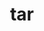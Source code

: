 ---
title: "tar"
layout: cache
categories: [package, develop]
meta: {"compilers": ["apple-clang@16.0.0", "cce@18.0.0", "gcc@10.2.1", "gcc@10.3.0", "gcc@10.5.0", "gcc@11.1.0", "gcc@11.4.0", "gcc@12.3.0", "gcc@12.4.0", "gcc@13.2.0", "gcc@13.3.0", "gcc@7.3.1", "gcc@7.5.0", "gcc@9.4.0", "intel-oneapi-compilers@2024.1.0", "intel-oneapi-compilers@2025.1.0"], "num_specs": 89, "num_specs_by_stack": {"aws-isc": 1, "aws-isc-aarch64": 1, "aws-pcluster-neoverse_v1": 3, "aws-pcluster-x86_64_v4": 9, "bootstrap-aarch64-darwin": 3, "bootstrap-x86_64-linux-gnu": 3, "build_systems": 3, "data-vis-sdk": 3, "developer-tools": 2, "developer-tools-aarch64-linux-gnu": 3, "developer-tools-darwin": 3, "developer-tools-manylinux2014": 1, "developer-tools-x86_64_v3-linux-gnu": 3, "e4s": 6, "e4s-cray-rhel": 4, "e4s-cray-sles": 1, "e4s-neoverse-v2": 6, "e4s-neoverse_v1": 2, "e4s-oneapi": 4, "e4s-power": 2, "e4s-rocm-external": 3, "gpu-tests": 4, "hep": 3, "ml-darwin-aarch64-mps": 3, "ml-linux-aarch64-cpu": 3, "ml-linux-aarch64-cuda": 3, "ml-linux-x86_64-cpu": 3, "ml-linux-x86_64-cuda": 3, "ml-linux-x86_64-rocm": 3, "radiuss": 6, "radiuss-aws": 6, "radiuss-aws-aarch64": 10, "root": 89, "tutorial": 6}, "oss": ["amzn2", "centos7", "rhel8", "sequoia", "sle_hpc15", "ubuntu18.04", "ubuntu20.04", "ubuntu22.04", "ubuntu24.04"], "platforms": ["darwin", "linux"], "stacks": ["aws-isc", "aws-isc-aarch64", "aws-pcluster-neoverse_v1", "aws-pcluster-x86_64_v4", "bootstrap-aarch64-darwin", "bootstrap-x86_64-linux-gnu", "build_systems", "data-vis-sdk", "developer-tools", "developer-tools-aarch64-linux-gnu", "developer-tools-darwin", "developer-tools-manylinux2014", "developer-tools-x86_64_v3-linux-gnu", "e4s", "e4s-cray-rhel", "e4s-cray-sles", "e4s-neoverse-v2", "e4s-neoverse_v1", "e4s-oneapi", "e4s-power", "e4s-rocm-external", "gpu-tests", "hep", "ml-darwin-aarch64-mps", "ml-linux-aarch64-cpu", "ml-linux-aarch64-cuda", "ml-linux-x86_64-cpu", "ml-linux-x86_64-cuda", "ml-linux-x86_64-rocm", "radiuss", "radiuss-aws", "radiuss-aws-aarch64", "root", "tutorial"], "targets": ["aarch64", "neoverse_v1", "neoverse_v2", "ppc64le", "x86_64_v3", "x86_64_v4"], "versions": ["1.34", "1.35"]}
spec_details: [{"compiler": "gcc@11.4.0", "hash": "2a3t4zjcwd27ibcljhnztnuogm4wnlxr", "os": "ubuntu22.04", "platform": "linux", "size": "-", "stacks": ["e4s", "root"], "target": "x86_64_v3", "variants": ["build_system=autotools", "zip=pigz"], "versions": ["1.35"]}, {"compiler": "intel-oneapi-compilers@2024.1.0", "hash": "2cegn2ffqyuva3qbzwipkocu7mvxqygl", "os": "amzn2", "platform": "linux", "size": "-", "stacks": ["aws-pcluster-x86_64_v4", "root"], "target": "x86_64_v4", "variants": ["build_system=autotools", "zip=pigz"], "versions": ["1.35"]}, {"compiler": "gcc@7.3.1", "hash": "2ehvpxxkdkitmfxczmboemk2fwzx4dci", "os": "amzn2", "platform": "linux", "size": "-", "stacks": ["radiuss-aws-aarch64", "root"], "target": "aarch64", "variants": ["build_system=autotools", "zip=pigz"], "versions": ["1.35"]}, {"compiler": "gcc@11.1.0", "hash": "2iu4vr5rsr5wrlfqhdygwyce53kgwcjq", "os": "ubuntu20.04", "platform": "linux", "size": "-", "stacks": ["gpu-tests", "root"], "target": "x86_64_v3", "variants": ["build_system=autotools", "zip=pigz"], "versions": ["1.34"]}, {"compiler": "gcc@11.4.0", "hash": "2lkybxmh4ulke6s5lgmibm2qvtkv6j3v", "os": "ubuntu22.04", "platform": "linux", "size": "-", "stacks": ["e4s", "e4s-rocm-external", "hep", "root", "tutorial"], "target": "x86_64_v3", "variants": ["build_system=autotools", "zip=pigz"], "versions": ["1.35"]}, {"compiler": "gcc@7.3.1", "hash": "2vw5uvdcwiqwt5vopuis3ey5kipyxx6x", "os": "amzn2", "platform": "linux", "size": "-", "stacks": ["radiuss-aws", "root"], "target": "x86_64_v3", "variants": ["build_system=autotools", "zip=pigz"], "versions": ["1.35"]}, {"compiler": "gcc@7.3.1", "hash": "3sfagztfegrckpao6clpihxon3pbhwi3", "os": "amzn2", "platform": "linux", "size": "-", "stacks": ["radiuss-aws-aarch64", "root"], "target": "aarch64", "variants": ["build_system=autotools", "zip=pigz"], "versions": ["1.35"]}, {"compiler": "gcc@7.5.0", "hash": "3tvi2jop24f6wyzexljydcs2inzop2di", "os": "ubuntu18.04", "platform": "linux", "size": "-", "stacks": ["developer-tools", "root"], "target": "x86_64_v3", "variants": ["build_system=autotools", "zip=pigz"], "versions": ["1.34"]}, {"compiler": "intel-oneapi-compilers@2025.1.0", "hash": "3urlnh5323ud2vhl232pdgtpolh4mhpt", "os": "ubuntu22.04", "platform": "linux", "size": "-", "stacks": ["e4s-oneapi", "root"], "target": "x86_64_v3", "variants": ["build_system=autotools", "zip=pigz"], "versions": ["1.35"]}, {"compiler": "gcc@11.4.0", "hash": "3vou7zwqsugnahmooqwmdosz527b2y3d", "os": "ubuntu22.04", "platform": "linux", "size": "-", "stacks": ["e4s-neoverse-v2", "root"], "target": "neoverse_v2", "variants": ["build_system=autotools", "zip=pigz"], "versions": ["1.35"]}, {"compiler": "gcc@7.3.1", "hash": "3yphqw7ctguarvf52j5tfbnl53474gyi", "os": "amzn2", "platform": "linux", "size": "-", "stacks": ["radiuss-aws-aarch64", "root"], "target": "aarch64", "variants": ["build_system=autotools", "zip=pigz"], "versions": ["1.35"]}, {"compiler": "gcc@10.5.0", "hash": "3zzgjl3hjf565srxtsu5afx5ig53cxrr", "os": "centos7", "platform": "linux", "size": "-", "stacks": ["developer-tools-x86_64_v3-linux-gnu", "root"], "target": "x86_64_v3", "variants": ["build_system=autotools", "zip=pigz"], "versions": ["1.35"]}, {"compiler": "gcc@12.3.0", "hash": "4i3gxabanlglzxtehh6cauhky3h5ycqi", "os": "ubuntu22.04", "platform": "linux", "size": "-", "stacks": ["root", "tutorial"], "target": "x86_64_v3", "variants": ["build_system=autotools", "zip=pigz"], "versions": ["1.35"]}, {"compiler": "intel-oneapi-compilers@2025.1.0", "hash": "4kwiv5g2lrligwgf2qnbhrh2pd735vma", "os": "ubuntu22.04", "platform": "linux", "size": "-", "stacks": ["e4s-oneapi", "root"], "target": "x86_64_v3", "variants": ["build_system=autotools", "zip=pigz"], "versions": ["1.35"]}, {"compiler": "intel-oneapi-compilers@2024.1.0", "hash": "4wiamuutyk65bq3qdnyd3cfoysltfqpm", "os": "amzn2", "platform": "linux", "size": "-", "stacks": ["aws-pcluster-x86_64_v4", "root"], "target": "x86_64_v3", "variants": ["build_system=autotools", "zip=pigz"], "versions": ["1.35"]}, {"compiler": "gcc@9.4.0", "hash": "556hckmb5o7dkq2p6lawqebapdg7glws", "os": "ubuntu20.04", "platform": "linux", "size": "-", "stacks": ["e4s-power", "root"], "target": "ppc64le", "variants": ["build_system=autotools", "zip=pigz"], "versions": ["1.35"]}, {"compiler": "gcc@11.4.0", "hash": "56jtbavdtplqsze3vnkc74fdg7r7swfp", "os": "ubuntu22.04", "platform": "linux", "size": "-", "stacks": ["e4s", "root"], "target": "x86_64_v3", "variants": ["build_system=autotools", "zip=pigz"], "versions": ["1.35"]}, {"compiler": "gcc@13.2.0", "hash": "5s2kwtebf5dzsh4kiwtwnuxdlwfyl6hz", "os": "ubuntu24.04", "platform": "linux", "size": "-", "stacks": ["bootstrap-x86_64-linux-gnu", "ml-linux-x86_64-cpu", "ml-linux-x86_64-cuda", "ml-linux-x86_64-rocm", "root"], "target": "x86_64_v3", "variants": ["build_system=autotools", "zip=pigz"], "versions": ["1.35"]}, {"compiler": "gcc@13.3.0", "hash": "5t54l2xhn73ysua6x2hs2rwcvlf3wiaa", "os": "rhel8", "platform": "linux", "size": "-", "stacks": ["developer-tools-aarch64-linux-gnu", "root"], "target": "aarch64", "variants": ["build_system=autotools", "zip=pigz"], "versions": ["1.35"]}, {"compiler": "gcc@11.1.0", "hash": "5zryetblcr26s3gynhrkesmuuz7aw7gm", "os": "ubuntu20.04", "platform": "linux", "size": "-", "stacks": ["gpu-tests", "root"], "target": "x86_64_v3", "variants": ["build_system=autotools", "zip=pigz"], "versions": ["1.34"]}, {"compiler": "gcc@11.1.0", "hash": "6ltmz6y6nz7olddocnkuyseiukxlfm7p", "os": "ubuntu20.04", "platform": "linux", "size": "-", "stacks": ["data-vis-sdk", "root"], "target": "x86_64_v3", "variants": ["build_system=autotools", "zip=pigz"], "versions": ["1.35"]}, {"compiler": "gcc@11.4.0", "hash": "7a5an7senfvgevlx5qhacaqiidyu3ptg", "os": "ubuntu22.04", "platform": "linux", "size": "-", "stacks": ["e4s-neoverse_v1", "root"], "target": "neoverse_v1", "variants": ["build_system=autotools", "zip=pigz"], "versions": ["1.35"]}, {"compiler": "gcc@12.4.0", "hash": "7rqjenvmoh3irhn3ymi7oag5obsxu6zc", "os": "amzn2", "platform": "linux", "size": "-", "stacks": ["aws-pcluster-neoverse_v1", "root"], "target": "neoverse_v1", "variants": ["build_system=autotools", "zip=pigz"], "versions": ["1.35"]}, {"compiler": "gcc@7.5.0", "hash": "7ts6cx6ng7q6uyq22aossrpqekfb2pol", "os": "ubuntu18.04", "platform": "linux", "size": "-", "stacks": ["build_systems", "radiuss", "root"], "target": "x86_64_v3", "variants": ["build_system=autotools", "zip=pigz"], "versions": ["1.35"]}, {"compiler": "intel-oneapi-compilers@2024.1.0", "hash": "a4j2eu2kvdays3p6sk4hz5xevxn6txwh", "os": "amzn2", "platform": "linux", "size": "-", "stacks": ["aws-pcluster-x86_64_v4", "root"], "target": "x86_64_v3", "variants": ["build_system=autotools", "zip=pigz"], "versions": ["1.35"]}, {"compiler": "intel-oneapi-compilers@2024.1.0", "hash": "anbhm2mumclanpohdz6funfwbdxhdkll", "os": "amzn2", "platform": "linux", "size": "-", "stacks": ["aws-pcluster-x86_64_v4", "root"], "target": "x86_64_v3", "variants": ["build_system=autotools", "zip=pigz"], "versions": ["1.35"]}, {"compiler": "gcc@10.2.1", "hash": "bbz24ahgpae2va36l6crqwszyytrlyke", "os": "centos7", "platform": "linux", "size": "-", "stacks": ["developer-tools-manylinux2014", "root"], "target": "x86_64_v3", "variants": ["build_system=autotools", "zip=pigz"], "versions": ["1.35"]}, {"compiler": "gcc@7.3.1", "hash": "bigowpae2v3huec7clo5q3mjxdgrovvq", "os": "amzn2", "platform": "linux", "size": "-", "stacks": ["radiuss-aws-aarch64", "root"], "target": "aarch64", "variants": ["build_system=autotools", "zip=pigz"], "versions": ["1.35"]}, {"compiler": "intel-oneapi-compilers@2025.1.0", "hash": "btso7qviupubzjniwt6ny2ab3uz2mc7y", "os": "ubuntu22.04", "platform": "linux", "size": "-", "stacks": ["e4s-oneapi", "root"], "target": "x86_64_v3", "variants": ["build_system=autotools", "zip=pigz"], "versions": ["1.35"]}, {"compiler": "gcc@12.3.0", "hash": "cf5duzxbxey2awtb5fee3bg6d43lzb2g", "os": "ubuntu22.04", "platform": "linux", "size": "-", "stacks": ["root", "tutorial"], "target": "x86_64_v3", "variants": ["build_system=autotools", "zip=pigz"], "versions": ["1.35"]}, {"compiler": "gcc@11.1.0", "hash": "cjecdzykg66f7skocn35b4kl4e5dtsuo", "os": "ubuntu20.04", "platform": "linux", "size": "-", "stacks": ["data-vis-sdk", "root"], "target": "x86_64_v3", "variants": ["build_system=autotools", "zip=pigz"], "versions": ["1.35"]}, {"compiler": "gcc@7.3.1", "hash": "cldaw5lkp3xkh2ldijvqz75vpuhjad2v", "os": "amzn2", "platform": "linux", "size": "-", "stacks": ["radiuss-aws-aarch64", "root"], "target": "aarch64", "variants": ["build_system=autotools", "zip=pigz"], "versions": ["1.35"]}, {"compiler": "gcc@13.3.0", "hash": "de6hhgxtlblxgks57meen3sfw56w2eof", "os": "rhel8", "platform": "linux", "size": "-", "stacks": ["developer-tools-aarch64-linux-gnu", "root"], "target": "aarch64", "variants": ["build_system=autotools", "zip=pigz"], "versions": ["1.35"]}, {"compiler": "gcc@10.3.0", "hash": "dilw5cocgppc3hx5wbcdn3tfdi2ewikk", "os": "sle_hpc15", "platform": "linux", "size": "-", "stacks": ["e4s-cray-sles", "root"], "target": "x86_64_v4", "variants": ["build_system=autotools", "zip=pigz"], "versions": ["1.34"]}, {"compiler": "gcc@9.4.0", "hash": "e4dmgorqh2k6rczhri34eclo6jkk6b7u", "os": "ubuntu20.04", "platform": "linux", "size": "-", "stacks": ["e4s-power", "root"], "target": "ppc64le", "variants": ["build_system=autotools", "zip=pigz"], "versions": ["1.35"]}, {"compiler": "intel-oneapi-compilers@2024.1.0", "hash": "e72x2masta3lf3ti7e3bbj6ndw2dvhs2", "os": "amzn2", "platform": "linux", "size": "-", "stacks": ["aws-pcluster-x86_64_v4", "root"], "target": "x86_64_v3", "variants": ["build_system=autotools", "zip=pigz"], "versions": ["1.35"]}, {"compiler": "gcc@7.3.1", "hash": "ehu22qhnqdgorobkjcgtivxy4czfhacm", "os": "amzn2", "platform": "linux", "size": "-", "stacks": ["radiuss-aws-aarch64", "root"], "target": "aarch64", "variants": ["build_system=autotools", "zip=pigz"], "versions": ["1.35"]}, {"compiler": "apple-clang@16.0.0", "hash": "f67shyfylhk32ejntacv6mdcv7smjli7", "os": "sequoia", "platform": "darwin", "size": "-", "stacks": ["bootstrap-aarch64-darwin", "developer-tools-darwin", "ml-darwin-aarch64-mps", "root"], "target": "aarch64", "variants": ["build_system=autotools", "zip=pigz"], "versions": ["1.35"]}, {"compiler": "intel-oneapi-compilers@2024.1.0", "hash": "fj4dn3ijkenklunwdluerptphkw6ks3z", "os": "amzn2", "platform": "linux", "size": "-", "stacks": ["aws-pcluster-x86_64_v4", "root"], "target": "x86_64_v4", "variants": ["build_system=autotools", "zip=pigz"], "versions": ["1.35"]}, {"compiler": "gcc@11.4.0", "hash": "hanscs73xzrk653peqjsxc7dagu3htmv", "os": "ubuntu22.04", "platform": "linux", "size": "-", "stacks": ["e4s-neoverse-v2", "root"], "target": "neoverse_v2", "variants": ["build_system=autotools", "zip=pigz"], "versions": ["1.35"]}, {"compiler": "gcc@7.3.1", "hash": "heghednra22ddv2sjsj7rkbiwhzkgei4", "os": "amzn2", "platform": "linux", "size": "-", "stacks": ["radiuss-aws", "root"], "target": "x86_64_v3", "variants": ["build_system=autotools", "zip=pigz"], "versions": ["1.35"]}, {"compiler": "gcc@13.2.0", "hash": "hqwqp23ytsnjndhxwa4mmkchkkizaps4", "os": "ubuntu24.04", "platform": "linux", "size": "-", "stacks": ["ml-linux-aarch64-cpu", "ml-linux-aarch64-cuda", "root"], "target": "aarch64", "variants": ["build_system=autotools", "zip=pigz"], "versions": ["1.35"]}, {"compiler": "gcc@12.4.0", "hash": "hrqwg2mf4edsbotue7w6incmruiq2yeo", "os": "amzn2", "platform": "linux", "size": "-", "stacks": ["aws-pcluster-neoverse_v1", "root"], "target": "neoverse_v1", "variants": ["build_system=autotools", "zip=pigz"], "versions": ["1.35"]}, {"compiler": "cce@18.0.0", "hash": "i4oavxak4hpm67sdk3ovfxtctr4whxo7", "os": "rhel8", "platform": "linux", "size": "-", "stacks": ["e4s-cray-rhel", "root"], "target": "x86_64_v3", "variants": ["build_system=autotools", "zip=pigz"], "versions": ["1.35"]}, {"compiler": "intel-oneapi-compilers@2025.1.0", "hash": "ik37voteh7sxjx35k4kkqkx672nlvdqc", "os": "ubuntu22.04", "platform": "linux", "size": "-", "stacks": ["e4s-oneapi", "root"], "target": "x86_64_v3", "variants": ["build_system=autotools", "zip=pigz"], "versions": ["1.35"]}, {"compiler": "gcc@7.3.1", "hash": "ill4omfjhsfd7vspw4ydyhjixny2rmze", "os": "amzn2", "platform": "linux", "size": "-", "stacks": ["radiuss-aws", "root"], "target": "x86_64_v3", "variants": ["build_system=autotools", "zip=pigz"], "versions": ["1.35"]}, {"compiler": "gcc@10.5.0", "hash": "jhjidydhjmz6bwfdvpekckbrl5xwiowh", "os": "centos7", "platform": "linux", "size": "-", "stacks": ["developer-tools-x86_64_v3-linux-gnu", "root"], "target": "x86_64_v3", "variants": ["build_system=autotools", "zip=pigz"], "versions": ["1.35"]}, {"compiler": "cce@18.0.0", "hash": "jq42pfazrgofknc6k7bhvrvdb4ucgdi6", "os": "rhel8", "platform": "linux", "size": "-", "stacks": ["e4s-cray-rhel", "root"], "target": "x86_64_v3", "variants": ["build_system=autotools", "zip=pigz"], "versions": ["1.35"]}, {"compiler": "cce@18.0.0", "hash": "kc7w2quom4cdkokbav47umlic3w6po6v", "os": "rhel8", "platform": "linux", "size": "-", "stacks": ["e4s-cray-rhel", "root"], "target": "x86_64_v3", "variants": ["build_system=autotools", "zip=pigz"], "versions": ["1.35"]}, {"compiler": "gcc@11.4.0", "hash": "ld2xrkod57njzenxjsuwmxqerihlptip", "os": "ubuntu22.04", "platform": "linux", "size": "-", "stacks": ["e4s-neoverse-v2", "root"], "target": "neoverse_v2", "variants": ["build_system=autotools", "zip=pigz"], "versions": ["1.35"]}, {"compiler": "gcc@7.3.1", "hash": "nbscj4y5cqlyc26keozu32fj6jxquaen", "os": "amzn2", "platform": "linux", "size": "-", "stacks": ["radiuss-aws-aarch64", "root"], "target": "aarch64", "variants": ["build_system=autotools", "zip=pigz"], "versions": ["1.35"]}, {"compiler": "gcc@7.5.0", "hash": "nhlpdv4ep3bvicz7v2if3afjfrfns5gv", "os": "ubuntu18.04", "platform": "linux", "size": "-", "stacks": ["build_systems", "radiuss", "root"], "target": "x86_64_v3", "variants": ["build_system=autotools", "zip=pigz"], "versions": ["1.35"]}, {"compiler": "cce@18.0.0", "hash": "niweg3c2fxvwwsbnlfsrttyvopnls63f", "os": "rhel8", "platform": "linux", "size": "-", "stacks": ["e4s-cray-rhel", "root"], "target": "x86_64_v3", "variants": ["build_system=autotools", "zip=pigz"], "versions": ["1.35"]}, {"compiler": "gcc@13.2.0", "hash": "nmflslme5lakbswsxir74xw3vadlttqd", "os": "ubuntu24.04", "platform": "linux", "size": "-", "stacks": ["bootstrap-x86_64-linux-gnu", "ml-linux-x86_64-cpu", "ml-linux-x86_64-cuda", "ml-linux-x86_64-rocm", "root"], "target": "x86_64_v3", "variants": ["build_system=autotools", "zip=pigz"], "versions": ["1.35"]}, {"compiler": "gcc@13.2.0", "hash": "nvjvxtnv6gbyggomvzkmu6fvlwffrp6o", "os": "ubuntu24.04", "platform": "linux", "size": "-", "stacks": ["ml-linux-aarch64-cpu", "ml-linux-aarch64-cuda", "root"], "target": "aarch64", "variants": ["build_system=autotools", "zip=pigz"], "versions": ["1.35"]}, {"compiler": "gcc@7.3.1", "hash": "oxqabfrhpw4izwsgjucxldrotdfldqha", "os": "amzn2", "platform": "linux", "size": "-", "stacks": ["radiuss-aws-aarch64", "root"], "target": "aarch64", "variants": ["build_system=autotools", "zip=pigz"], "versions": ["1.35"]}, {"compiler": "gcc@11.1.0", "hash": "p45dgfc7xt2bthlm4njcahc62yywe66u", "os": "ubuntu20.04", "platform": "linux", "size": "-", "stacks": ["gpu-tests", "root"], "target": "x86_64_v3", "variants": ["build_system=autotools", "zip=pigz"], "versions": ["1.34"]}, {"compiler": "gcc@11.4.0", "hash": "peahzlsckqhjjqhdyjpi5cz2uwceryc6", "os": "ubuntu22.04", "platform": "linux", "size": "-", "stacks": ["e4s-neoverse_v1", "root"], "target": "neoverse_v1", "variants": ["build_system=autotools", "zip=pigz"], "versions": ["1.35"]}, {"compiler": "gcc@11.4.0", "hash": "phmeslnr75wfyfgr7fewlhowyfbbw6l3", "os": "ubuntu22.04", "platform": "linux", "size": "-", "stacks": ["e4s-neoverse-v2", "root"], "target": "neoverse_v2", "variants": ["build_system=autotools", "zip=pigz"], "versions": ["1.35"]}, {"compiler": "gcc@12.3.0", "hash": "q57k2vq4vn2nbx7azfl2wgxcvloqgk5t", "os": "ubuntu22.04", "platform": "linux", "size": "-", "stacks": ["root", "tutorial"], "target": "x86_64_v3", "variants": ["build_system=autotools", "zip=pigz"], "versions": ["1.35"]}, {"compiler": "gcc@11.4.0", "hash": "qfioa4rch7yonc44lh5srxwi3btldcbs", "os": "ubuntu22.04", "platform": "linux", "size": "-", "stacks": ["e4s", "e4s-rocm-external", "hep", "root", "tutorial"], "target": "x86_64_v3", "variants": ["build_system=autotools", "zip=pigz"], "versions": ["1.35"]}, {"compiler": "intel-oneapi-compilers@2024.1.0", "hash": "qilcz5bnme64mvfsidx6t2ohwry2eocx", "os": "amzn2", "platform": "linux", "size": "-", "stacks": ["aws-pcluster-x86_64_v4", "root"], "target": "x86_64_v3", "variants": ["build_system=autotools", "zip=pigz"], "versions": ["1.35"]}, {"compiler": "gcc@12.4.0", "hash": "qwkagsd24obuziuhoqaqnlxuavx3aun5", "os": "amzn2", "platform": "linux", "size": "-", "stacks": ["aws-pcluster-neoverse_v1", "root"], "target": "neoverse_v1", "variants": ["build_system=autotools", "zip=pigz"], "versions": ["1.35"]}, {"compiler": "gcc@7.5.0", "hash": "r4w5rkb7uesctmy3odna4b7c3ja24gwm", "os": "ubuntu18.04", "platform": "linux", "size": "-", "stacks": ["radiuss", "root"], "target": "x86_64_v3", "variants": ["build_system=autotools", "zip=pigz"], "versions": ["1.35"]}, {"compiler": "gcc@13.3.0", "hash": "rdqejogy47inetd3rnf5kwemfpekl6hz", "os": "rhel8", "platform": "linux", "size": "-", "stacks": ["developer-tools-aarch64-linux-gnu", "root"], "target": "aarch64", "variants": ["build_system=autotools", "zip=pigz"], "versions": ["1.35"]}, {"compiler": "gcc@7.5.0", "hash": "rfqvbic3rpbkajfnh6vhtz77te2tjfnp", "os": "ubuntu18.04", "platform": "linux", "size": "-", "stacks": ["developer-tools", "root"], "target": "x86_64_v3", "variants": ["build_system=autotools", "zip=pigz"], "versions": ["1.34"]}, {"compiler": "gcc@7.3.1", "hash": "rnl7raer5a7l4r5iigsnddobmsdm2oak", "os": "amzn2", "platform": "linux", "size": "-", "stacks": ["aws-isc", "root"], "target": "x86_64_v3", "variants": ["build_system=autotools", "zip=pigz"], "versions": ["1.35"]}, {"compiler": "gcc@7.3.1", "hash": "sbdm2773bdxos23nfpdufhnaybh344rk", "os": "amzn2", "platform": "linux", "size": "-", "stacks": ["radiuss-aws-aarch64", "root"], "target": "aarch64", "variants": ["build_system=autotools", "zip=pigz"], "versions": ["1.35"]}, {"compiler": "gcc@7.3.1", "hash": "shbut5cpf4s36yp6nl7zbgepzq3wsphn", "os": "amzn2", "platform": "linux", "size": "-", "stacks": ["radiuss-aws", "root"], "target": "x86_64_v3", "variants": ["build_system=autotools", "zip=pigz"], "versions": ["1.35"]}, {"compiler": "gcc@13.2.0", "hash": "sykpixobktpa7klhplx3f5neaxbklrbv", "os": "ubuntu24.04", "platform": "linux", "size": "-", "stacks": ["ml-linux-aarch64-cpu", "ml-linux-aarch64-cuda", "root"], "target": "aarch64", "variants": ["build_system=autotools", "zip=pigz"], "versions": ["1.35"]}, {"compiler": "gcc@11.1.0", "hash": "t3qmp4dnks53jqe2cpfi6r3q65kn773s", "os": "ubuntu20.04", "platform": "linux", "size": "-", "stacks": ["gpu-tests", "root"], "target": "x86_64_v3", "variants": ["build_system=autotools", "zip=pigz"], "versions": ["1.34"]}, {"compiler": "gcc@11.1.0", "hash": "tbplhid4vjheuknpr4tlh3ppypczg5re", "os": "ubuntu20.04", "platform": "linux", "size": "-", "stacks": ["data-vis-sdk", "root"], "target": "x86_64_v3", "variants": ["build_system=autotools", "zip=pigz"], "versions": ["1.35"]}, {"compiler": "gcc@10.5.0", "hash": "tjhqduqq2ikizdxluf6etw332vow7frp", "os": "centos7", "platform": "linux", "size": "-", "stacks": ["developer-tools-x86_64_v3-linux-gnu", "root"], "target": "x86_64_v3", "variants": ["build_system=autotools", "zip=pigz"], "versions": ["1.35"]}, {"compiler": "intel-oneapi-compilers@2024.1.0", "hash": "tvb5cgslexssiaomodiesr67jfphvmvx", "os": "amzn2", "platform": "linux", "size": "-", "stacks": ["aws-pcluster-x86_64_v4", "root"], "target": "x86_64_v4", "variants": ["build_system=autotools", "zip=pigz"], "versions": ["1.35"]}, {"compiler": "gcc@7.5.0", "hash": "ufjd4orlwdctnke2gzg7mqvbrmnw3oz7", "os": "ubuntu18.04", "platform": "linux", "size": "-", "stacks": ["radiuss", "root"], "target": "x86_64_v3", "variants": ["build_system=autotools", "zip=pigz"], "versions": ["1.35"]}, {"compiler": "gcc@11.4.0", "hash": "ukawmtieddu727r46tah7y4r7temf4je", "os": "ubuntu22.04", "platform": "linux", "size": "-", "stacks": ["e4s", "e4s-rocm-external", "hep", "root", "tutorial"], "target": "x86_64_v3", "variants": ["build_system=autotools", "zip=pigz"], "versions": ["1.35"]}, {"compiler": "gcc@7.3.1", "hash": "vczltvkwpbtemcdqc6qkb3fxoqpa44fk", "os": "amzn2", "platform": "linux", "size": "-", "stacks": ["aws-isc-aarch64", "root"], "target": "aarch64", "variants": ["build_system=autotools", "zip=pigz"], "versions": ["1.35"]}, {"compiler": "gcc@7.5.0", "hash": "vh36wonrmhgydefr6qxhqh4wgdsdrmxe", "os": "ubuntu18.04", "platform": "linux", "size": "-", "stacks": ["radiuss", "root"], "target": "x86_64_v3", "variants": ["build_system=autotools", "zip=pigz"], "versions": ["1.35"]}, {"compiler": "gcc@13.2.0", "hash": "vx3c45qa6jbbvb3iltdd5xjd2lk5nkih", "os": "ubuntu24.04", "platform": "linux", "size": "-", "stacks": ["bootstrap-x86_64-linux-gnu", "ml-linux-x86_64-cpu", "ml-linux-x86_64-cuda", "ml-linux-x86_64-rocm", "root"], "target": "x86_64_v3", "variants": ["build_system=autotools", "zip=pigz"], "versions": ["1.35"]}, {"compiler": "gcc@11.4.0", "hash": "vzsxahlbkqnut5ikhl35yf3j6g2y6w3w", "os": "ubuntu22.04", "platform": "linux", "size": "-", "stacks": ["e4s-neoverse-v2", "root"], "target": "neoverse_v2", "variants": ["build_system=autotools", "zip=pigz"], "versions": ["1.35"]}, {"compiler": "apple-clang@16.0.0", "hash": "w7sqrp2fllygq2g2fv5io5q3wvoaunz3", "os": "sequoia", "platform": "darwin", "size": "-", "stacks": ["bootstrap-aarch64-darwin", "developer-tools-darwin", "ml-darwin-aarch64-mps", "root"], "target": "aarch64", "variants": ["build_system=autotools", "zip=pigz"], "versions": ["1.35"]}, {"compiler": "apple-clang@16.0.0", "hash": "wdzxslxkxywt4oe674bw2xrmos4knabk", "os": "sequoia", "platform": "darwin", "size": "-", "stacks": ["bootstrap-aarch64-darwin", "developer-tools-darwin", "ml-darwin-aarch64-mps", "root"], "target": "aarch64", "variants": ["build_system=autotools", "zip=pigz"], "versions": ["1.35"]}, {"compiler": "gcc@11.4.0", "hash": "wl7bdljciqoy4qh5ofjlu2nudiz3opsr", "os": "ubuntu22.04", "platform": "linux", "size": "-", "stacks": ["e4s-neoverse-v2", "root"], "target": "neoverse_v2", "variants": ["build_system=autotools", "zip=pigz"], "versions": ["1.35"]}, {"compiler": "gcc@11.4.0", "hash": "xnsmdhfrpeoqovsdsn7un3qhvke3c5vg", "os": "ubuntu22.04", "platform": "linux", "size": "-", "stacks": ["e4s", "root"], "target": "x86_64_v3", "variants": ["build_system=autotools", "zip=pigz"], "versions": ["1.35"]}, {"compiler": "intel-oneapi-compilers@2024.1.0", "hash": "xs32vyvwitf6ywefwg57jkhq3ncv53p4", "os": "amzn2", "platform": "linux", "size": "-", "stacks": ["aws-pcluster-x86_64_v4", "root"], "target": "x86_64_v3", "variants": ["build_system=autotools", "zip=pigz"], "versions": ["1.35"]}, {"compiler": "gcc@7.5.0", "hash": "yfri3g6jiargyrlzoqbgu52hq7tkwpfj", "os": "ubuntu18.04", "platform": "linux", "size": "-", "stacks": ["build_systems", "radiuss", "root"], "target": "x86_64_v3", "variants": ["build_system=autotools", "zip=pigz"], "versions": ["1.35"]}, {"compiler": "gcc@7.3.1", "hash": "yiuu5gjb6oiqiyxb22k2ucfigi6fdyf4", "os": "amzn2", "platform": "linux", "size": "-", "stacks": ["radiuss-aws-aarch64", "root"], "target": "aarch64", "variants": ["build_system=autotools", "zip=pigz"], "versions": ["1.35"]}, {"compiler": "gcc@7.3.1", "hash": "z7epthnubdskwxduzp5llyucyvqd6cin", "os": "amzn2", "platform": "linux", "size": "-", "stacks": ["radiuss-aws", "root"], "target": "x86_64_v3", "variants": ["build_system=autotools", "zip=pigz"], "versions": ["1.35"]}, {"compiler": "gcc@7.3.1", "hash": "zb6zhf6wlcut5f576gfm272qcp4z5jat", "os": "amzn2", "platform": "linux", "size": "-", "stacks": ["radiuss-aws", "root"], "target": "x86_64_v3", "variants": ["build_system=autotools", "zip=pigz"], "versions": ["1.35"]}]
---